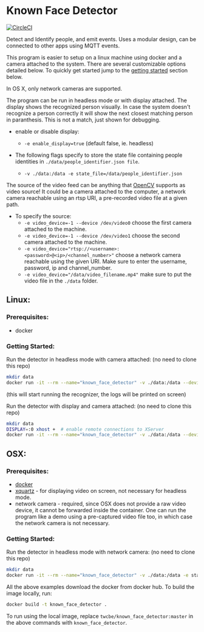 # Known Face Detector

[![CircleCI](https://circleci.com/gh/twlabs/face-recognition-workspace.svg?style=svg&circle-token=a7216b8a8bcb8065391871ca619301bcbefcda75)](https://circleci.com/gh/twlabs/face-recognition-workspace)

Detect and Identify people, and emit events. Uses a modular design, can be connected to other apps using MQTT events.

This program is easier to setup on a linux machine using docker and a camera attached to the system. There are several customizable options detailed below. To quickly get started jump to the [getting started](#getting-started) section below.

In OS X, only network cameras are supported.

The program can be run in headless mode or with display attached. The display shows the recognized person visually. In case the system doesn't recognize a person correctly it will show the next closest matching person in paranthesis. This is not a match, just shown for debugging.

* enable or disable display: 
  * `-e enable_display=true` (default false, ie. headless)

* The following flags specify to store the state file containing people identities in `./data/people_identifier.json file`.
  * `-v ./data:/data -e state_file=/data/people_identifier.json`

The source of the video feed can be anything that [OpenCV](https://opencv.org/) supports as video source! It could be a camera attached to the computer, a network camera reachable using an rtsp URI, a pre-recorded video file at a given path.

* To specify the source:
  * `-e video_device=-1 --device /dev/video0` choose the first camera attached to the machine.
  * `-e video_device=-1 --device /dev/video1` choose the second camera attached to the machine.
  * `-e video_device="rtsp://<username>:<password>@<ip>/<channel_number>"` choose a network camera reachable using the given URI. Make sure to enter the username, password, ip and channel_number.
  * `-e video_device="/data/video_filename.mp4"` make sure to put the video file in the `./data` folder.

## Linux:
### Prerequisites:
* docker
### Getting Started:
Run the detector in headless mode with camera attached: (no need to clone this repo)
```bash
mkdir data
docker run -it --rm --name="known_face_detector" -v ./data:/data --device /dev/video0 -e video_device=-1 -e state_file=/data/people_identifier.json twcbe/known_face_detector:master
```
(this will start running the recognizer, the logs will be printed on screen)

Run the detector with display and camera attached: (no need to clone this repo)
```bash
mkdir data
DISPLAY=:0 xhost +  # enable remote connections to XServer
docker run -it --rm --name="known_face_detector" -v ./data:/data --device /dev/video0 -e enable_display=true --net=host --ipc=host -v /tmp/X11-unix:/tmp/X11-unix -e DISPLAY=:0 -e video_device=-1 -e state_file=/data/people_identifier.json twcbe/known_face_detector:master
```

## OSX:
### Prerequisites:
* [docker](https://www.docker.com/)
* [xquartz](https://www.xquartz.org/) - for displaying video on screen, not necessary for headless mode.
* network camera - required, since OSX does not provide a raw video device, it cannot be forwarded inside the container. One can run the program like a demo using a pre-captured video file too, in which case the network camera is not necessary.

### Getting Started:
Run the detector in headless mode with network camera: (no need to clone this repo)
```bash
mkdir data
docker run -it --rm --name="known_face_detector" -v ./data:/data -e state_file=/data/people_identifier.json -e video_device="rtsp://<username>:<password>@<ip.ip.ip.ip>/<channel_number>" twcbe/known_face_detector:master
```

All the above examples download the docker from docker hub. To build the image locally, run:
```bash
docker build -t known_face_detector .
```

To run using the local image, replace `twcbe/known_face_detector:master` in the above commands with `known_face_detector`.
